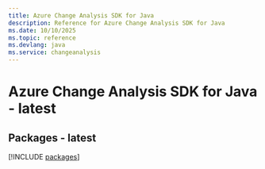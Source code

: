 ```yaml
---
title: Azure Change Analysis SDK for Java
description: Reference for Azure Change Analysis SDK for Java
ms.date: 10/10/2025
ms.topic: reference
ms.devlang: java
ms.service: changeanalysis
---
```

# Azure Change Analysis SDK for Java - latest
## Packages - latest
[!INCLUDE [packages](change-analysis-index.md)]